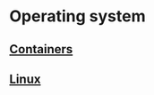 # Operating system

## [Containers](computer_science/os/containers/containers.md)

## [Linux](computer_science/os/linux/linux.md)